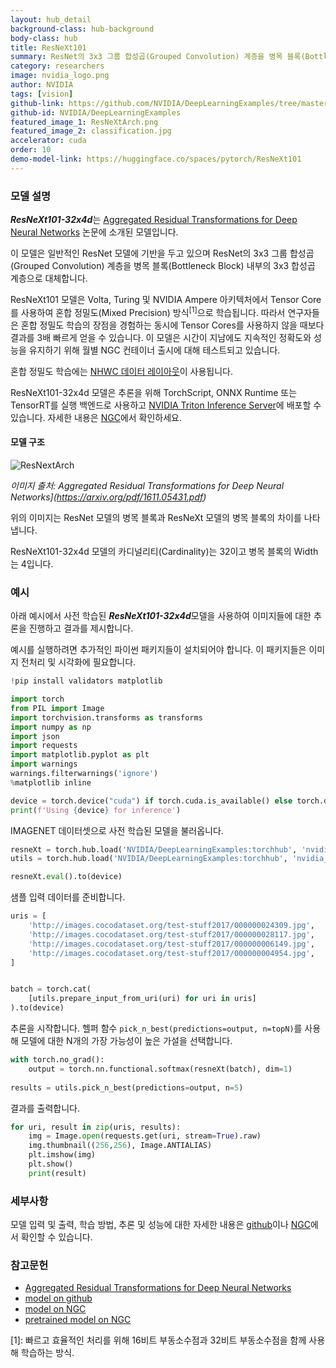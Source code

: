 ```yaml
---
layout: hub_detail
background-class: hub-background
body-class: hub
title: ResNeXt101
summary: ResNet의 3x3 그룹 합성곱(Grouped Convolution) 계층을 병목 블록(Bottleneck Block) 내부의 3x3 합성곱 계층으로 대체한 모델.
category: researchers
image: nvidia_logo.png
author: NVIDIA
tags: [vision]
github-link: https://github.com/NVIDIA/DeepLearningExamples/tree/master/PyTorch/Classification/ConvNets/resnext101-32x4d
github-id: NVIDIA/DeepLearningExamples
featured_image_1: ResNeXtArch.png
featured_image_2: classification.jpg
accelerator: cuda
order: 10
demo-model-link: https://huggingface.co/spaces/pytorch/ResNeXt101
---
```



### 모델 설명

***ResNeXt101-32x4d***는 [Aggregated Residual Transformations for Deep Neural Networks](https://arxiv.org/pdf/1611.05431.pdf) 논문에 소개된 모델입니다.

이 모델은 일반적인 ResNet 모델에 기반을 두고 있으며 ResNet의 3x3 그룹 합성곱(Grouped Convolution) 계층을 병목 블록(Bottleneck Block) 내부의 3x3 합성곱 계층으로 대체합니다.

ResNeXt101 모델은 Volta, Turing 및 NVIDIA Ampere 아키텍처에서 Tensor Core를 사용하여 혼합 정밀도(Mixed Precision) 방식<sup>[1]</sup>으로 학습됩니다. 따라서 연구자들은 혼합 정밀도 학습의 장점을 경험하는 동시에 Tensor Cores를 사용하지 않을 때보다 결과를 3배 빠르게 얻을 수 있습니다. 이 모델은 시간이 지남에도 지속적인 정확도와 성능을 유지하기 위해 월별 NGC 컨테이너 출시에 대해 테스트되고 있습니다.

혼합 정밀도 학습에는 [NHWC 데이터 레이아웃](https://pytorch.org/tutorials/intermediate/memory_format_tutorial.html)이 사용됩니다. 

ResNeXt101-32x4d 모델은 추론을 위해 TorchScript, ONNX Runtime 또는 TensorRT를 실행 백엔드로 사용하고 [NVIDIA Triton Inference Server](https://github.com/NVIDIA/trtis-inference-server)에 배포할 수 있습니다. 자세한 내용은 [NGC](https://catalog.ngc.nvidia.com/orgs/nvidia/resources/resnext_for_triton_from_pytorch)에서 확인하세요. 

#### 모델 구조

![ResNextArch](https://pytorch.org/assets/images/ResNeXtArch.png)

_이미지 출처: Aggregated Residual Transformations for Deep Neural Networks](https://arxiv.org/pdf/1611.05431.pdf)_

위의 이미지는 ResNet 모델의 병목 블록과 ResNeXt 모델의 병목 블록의 차이를 나타냅니다.

ResNeXt101-32x4d 모델의 카디널리티(Cardinality)는 32이고 병목 블록의 Width는 4입니다.
### 예시

아래 예시에서 사전 학습된 ***ResNeXt101-32x4d***모델을 사용하여 이미지들에 대한 추론을 진행하고 결과를 제시합니다.

예시를 실행하려면 추가적인 파이썬 패키지들이 설치되어야 합니다. 이 패키지들은 이미지 전처리 및 시각화에 필요합니다. 
```python
!pip install validators matplotlib
```

```python
import torch
from PIL import Image
import torchvision.transforms as transforms
import numpy as np
import json
import requests
import matplotlib.pyplot as plt
import warnings
warnings.filterwarnings('ignore')
%matplotlib inline

device = torch.device("cuda") if torch.cuda.is_available() else torch.device("cpu")
print(f'Using {device} for inference')
```

IMAGENET 데이터셋으로 사전 학습된 모델을 불러옵니다.
```python
resneXt = torch.hub.load('NVIDIA/DeepLearningExamples:torchhub', 'nvidia_resneXt')
utils = torch.hub.load('NVIDIA/DeepLearningExamples:torchhub', 'nvidia_convnets_processing_utils')

resneXt.eval().to(device)
```

샘플 입력 데이터를 준비합니다.
```python
uris = [
    'http://images.cocodataset.org/test-stuff2017/000000024309.jpg',
    'http://images.cocodataset.org/test-stuff2017/000000028117.jpg',
    'http://images.cocodataset.org/test-stuff2017/000000006149.jpg',
    'http://images.cocodataset.org/test-stuff2017/000000004954.jpg',
]


batch = torch.cat(
    [utils.prepare_input_from_uri(uri) for uri in uris]
).to(device)
```

추론을 시작합니다. 헬퍼 함수 `pick_n_best(predictions=output, n=topN)`를 사용해 모델에 대한 N개의 가장 가능성이 높은 가설을 선택합니다.
```python
with torch.no_grad():
    output = torch.nn.functional.softmax(resneXt(batch), dim=1)
    
results = utils.pick_n_best(predictions=output, n=5)
```

결과를 출력합니다.
```python
for uri, result in zip(uris, results):
    img = Image.open(requests.get(uri, stream=True).raw)
    img.thumbnail((256,256), Image.ANTIALIAS)
    plt.imshow(img)
    plt.show()
    print(result)

```

### 세부사항
모델 입력 및 출력, 학습 방법, 추론 및 성능에 대한 자세한 내용은 [github](https://github.com/NVIDIA/DeepLearningExamples/tree/master/PyTorch/Classification/ConvNets/resnext101-32x4d)이나 [NGC](https://catalog.ngc.nvidia.com/orgs/nvidia/resources/resnext_for_pytorch)에서 확인할 수 있습니다.


### 참고문헌

 - [Aggregated Residual Transformations for Deep Neural Networks](https://arxiv.org/pdf/1611.05431.pdf)
 - [model on github](https://github.com/NVIDIA/DeepLearningExamples/tree/master/PyTorch/Classification/ConvNets/resnext101-32x4d)
 - [model on NGC](https://ngc.nvidia.com/catalog/resources/nvidia:resnext_for_pytorch)
 - [pretrained model on NGC](https://ngc.nvidia.com/catalog/models/nvidia:resnext101_32x4d_pyt_amp)


 <a name="혼합 정밀도(Mixed Precision) 방식">[1]</a>: 빠르고 효율적인 처리를 위해 16비트 부동소수점과 32비트 부동소수점을 함께 사용해 학습하는 방식.
